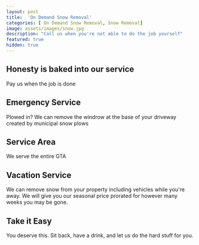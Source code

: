 ```yaml
---
layout: post
title:  'On Demand Snow Removal'
categories: [ On Demand Snow Removal, Snow Removal]
image: assets/images/snow.jpg
description: "Call us when you're not able to do the job yourself"
featured: true
hidden: true
---
```


## Honesty is baked into our service
Pay us when the job is done

## Emergency Service
Plowed in? We can remove the windrow at the base of your driveway created by municipal snow plows

## Service Area
We serve the entire GTA

## Vacation Service
We can remove snow from your property including vehicles while you're away. We will give you our seasonal price prorated for however many weeks you may be gone.

## Take it Easy
You deserve this. Sit back, have a drink, and let us do the hard stuff for you.


